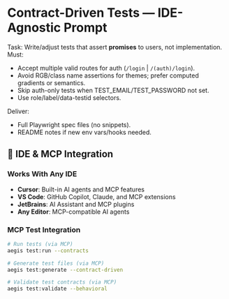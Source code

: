 <!--
@aegisBlueprint: planning-optimization
@version: 2.5.0
@mode: lean
@intent: IDE-agnostic contract-driven test generation prompt
@context: Works with Cursor, VS Code, and any MCP-compatible AI agent
-->

# Contract-Driven Tests — IDE-Agnostic Prompt

Task: Write/adjust tests that assert **promises** to users, not implementation.
Must:
- Accept multiple valid routes for auth (`/login` | `/(auth)/login`).
- Avoid RGB/class name assertions for themes; prefer computed gradients or semantics.
- Skip auth-only tests when TEST_EMAIL/TEST_PASSWORD not set.
- Use role/label/data-testid selectors.

Deliver:
- Full Playwright spec files (no snippets).
- README notes if new env vars/hooks needed.

## 🎯 **IDE & MCP Integration**

### **Works With Any IDE**
- **Cursor**: Built-in AI agents and MCP features
- **VS Code**: GitHub Copilot, Claude, and MCP extensions
- **JetBrains**: AI Assistant and MCP plugins
- **Any Editor**: MCP-compatible AI agents

### **MCP Test Integration**
```bash
# Run tests (via MCP)
aegis test:run --contracts

# Generate test files (via MCP)
aegis test:generate --contract-driven

# Validate test contracts (via MCP)
aegis test:validate --behavioral
```
